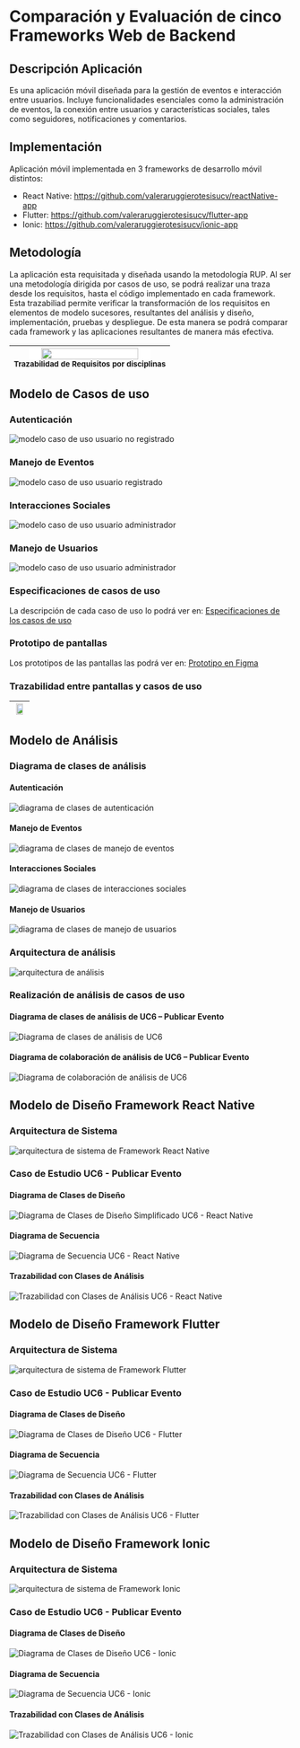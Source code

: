 # Comparación y Evaluación de cinco Frameworks Web de Backend

## Descripción Aplicación
Es una aplicación móvil diseñada para la gestión de eventos e interacción entre usuarios. Incluye funcionalidades esenciales como la administración de eventos, la conexión entre usuarios y características sociales, tales como seguidores, notificaciones y comentarios.

## Implementación
Aplicación móvil implementada en 3 frameworks de desarrollo móvil distintos:
- React Native: https://github.com/valeraruggierotesisucv/reactNative-app
- Flutter: https://github.com/valeraruggierotesisucv/flutter-app
- Ionic: https://github.com/valeraruggierotesisucv/ionic-app

## Metodología
La aplicación esta requisitada y diseñada usando la metodología RUP. Al ser una metodología dirigida por casos de uso, se podrá realizar una traza desde los requisitos, hasta el código implementado en cada framework. Esta trazabiliad permite verificar la transformación de los requisitos en elementos de modelo sucesores, resultantes del análisis y diseño, implementación, pruebas y despliegue. De esta manera se podrá comparar cada framework y las aplicaciones resultantes de manera más efectiva.

| <img src="img/trazabilidadCasosUsoDisciplinas.png" width=80% style="background-color:white;"><br><sub>Trazabilidad de Requisitos por disciplinas</sub> |
| :---: |

## Modelo de Casos de uso

### Autenticación
![modelo caso de uso usuario no registrado](Requisitos/Casos%20de%20Uso/diagramas/UseCaseDiagramAutentication.svg)

### Manejo de Eventos
![modelo caso de uso usuario registrado](Requisitos/Casos%20de%20Uso/diagramas/UseCaseDiagramEventsManagement.svg)

### Interacciones Sociales
![modelo caso de uso usuario administrador](Requisitos/Casos%20de%20Uso/diagramas/UseCaseDiagramSocialInteractions.svg)

### Manejo de Usuarios
![modelo caso de uso usuario administrador](Requisitos/Casos%20de%20Uso/diagramas/UseCaseDiagramUserManagement.svg)

### Especificaciones de casos de uso
La descripción de cada caso de uso lo podrá ver en: [Especificaciones de los casos de uso](Requisitos/Casos%20de%20Uso/UseCasesSpecification.md)

### Prototipo de pantallas
Los prototipos de las pantallas las podrá ver en: [Prototipo en Figma](https://www.figma.com/design/DONtPlkrGIl6SPWpOyRAzo/Eventify?node-id=0-1&t=bIzspBysWjL5vKp7-1)

### Trazabilidad entre pantallas y casos de uso
| <img src="scenariosView/useCaseModel/prototypeUseCaseTrace/prototypeTrace.svg" width=80% style="background-color:white;"> |
| :---: |

## Modelo de Análisis

### Diagrama de clases de análisis
#### Autenticación
![diagrama de clases de autenticación](Análisis/Clases%20de%20Análisis/diagramas/analysisClassDiagramAuthentication.svg)

#### Manejo de Eventos
![diagrama de clases de manejo de eventos](Análisis/Clases%20de%20Análisis/diagramas/analysisClassDiagramEventsManagements.svg)

#### Interacciones Sociales
![diagrama de clases de interacciones sociales](Análisis/Clases%20de%20Análisis/diagramas/analysisClassDiagramSocialInteractions.svg)

#### Manejo de Usuarios
![diagrama de clases de manejo de usuarios](Análisis/Clases%20de%20Análisis/diagramas/analysisClassDiagramUserManagement.svg)

### Arquitectura de análisis
![arquitectura de análisis](Análisis/Paquetes%20de%20Análisis/diagramas/analysisPackageDiagram.svg)

### Realización de análisis de casos de uso

#### Diagrama de clases de análisis de UC6 – Publicar Evento
![Diagrama de clases de análisis de UC6](Análisis/Clases%20de%20Análisis/UC6%20Análisis/diagramas/analysisClassDiagramUC6.svg)

#### Diagrama de colaboración de análisis de UC6 – Publicar Evento
![Diagrama de colaboración de análisis de UC6](Análisis/Clases%20de%20Análisis/UC6%20Análisis/diagramas/analysisClassDiagramUC6.svg)

## Modelo de Diseño Framework React Native

### Arquitectura de Sistema
![arquitectura de sistema de Framework React Native](Diseño/React%20Native/diagramas/architecture_design.svg)

### Caso de Estudio UC6 - Publicar Evento

#### Diagrama de Clases de Diseño
![Diagrama de Clases de Diseño Simplificado UC6 - React Native](Diseño/React%20Native/UC%206%20Diseño/diagramas/DesignClassDiagramMinified.svg)

#### Diagrama de Secuencia
![Diagrama de Secuencia UC6 - React Native](Diseño/React%20Native/UC%206%20Diseño/diagramas/InteractionSequenceDiagram.svg)

#### Trazabilidad con Clases de Análisis
![Trazabilidad con Clases de Análisis UC6 - React Native](Diseño/React%20Native/UC%206%20Diseño/diagramas/TraceAnalysisClassDiagram.svg)


## Modelo de Diseño Framework Flutter

### Arquitectura de Sistema
![arquitectura de sistema de Framework Flutter](Diseño/Flutter/diagramas/architecture_design.svg)

### Caso de Estudio UC6 - Publicar Evento

#### Diagrama de Clases de Diseño
![Diagrama de Clases de Diseño UC6 - Flutter](Diseño/Flutter/UC%206%20Diseño/diagramas/DesignClassDiagram.svg)

#### Diagrama de Secuencia
![Diagrama de Secuencia UC6 - Flutter](Diseño/Flutter/UC%206%20Diseño/diagramas/InteractionSequenceDiagram.svg)

#### Trazabilidad con Clases de Análisis
![Trazabilidad con Clases de Análisis UC6 - Flutter](Diseño/Flutter/UC%206%20Diseño/diagramas/TraceAnalysisClassDiagram.svg)


## Modelo de Diseño Framework Ionic

### Arquitectura de Sistema
![arquitectura de sistema de Framework Ionic](Diseño/Ionic/diagramas/architecture_design.svg)

### Caso de Estudio UC6 - Publicar Evento

#### Diagrama de Clases de Diseño
![Diagrama de Clases de Diseño UC6 - Ionic](Diseño/Ionic/UC%206%20Diseño/diagramas/DesignClassDiagram.svg)

#### Diagrama de Secuencia
![Diagrama de Secuencia UC6 - Ionic](Diseño/Ionic/UC%206%20Diseño/diagramas/InteractionSequenceDiagram.svg)

#### Trazabilidad con Clases de Análisis
![Trazabilidad con Clases de Análisis UC6 - Ionic](Diseño/Ionic/UC%206%20Diseño/diagramas/TraceAnalysisClassDiagram.svg)
